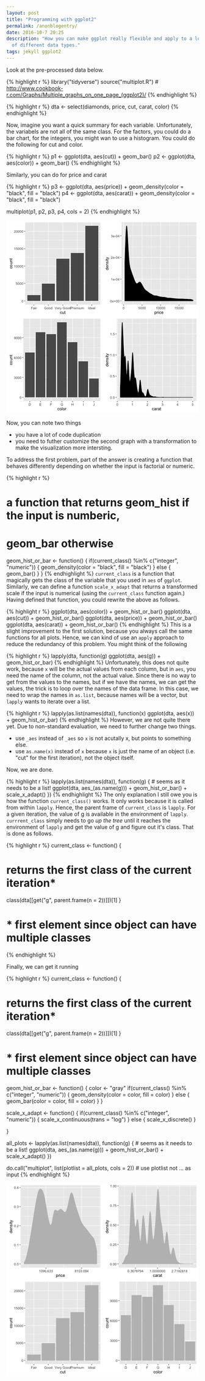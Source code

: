 ```yaml
---
layout: post
title: "Programming with ggplot2"
permalink: /anonblogentry/
date: 2016-10-7 20:25
description: "How you can make ggplot really flexible and apply to a lot 
  of different data types."
tags: jekyll ggplot2
---
```

Look at the pre-processed data below.

{% highlight r %}
library("tidyverse")
source("multiplot.R") # http://www.cookbook-r.com/Graphs/Multiple_graphs_on_one_page_(ggplot2)/
{% endhighlight %}


{% highlight r %}
dta <- select(diamonds, price, cut, carat, color)
{% endhighlight %}

Now, imagine you want a quick summary for each variable. Unfortunately, the 
variabels are not all of the same class.
For the factors, you could do a bar chart, for the integers, you might wan to
use a histogram. You could do the following for cut and color.

{% highlight r %}
p1 <- ggplot(dta, aes(cut)) + geom_bar()
p2 <- ggplot(dta, aes(color)) + geom_bar()
{% endhighlight %}

Similarly, you can do for price and carat

{% highlight r %}
p3 <- ggplot(dta, aes(price)) + geom_density(color = "black", fill = "black")
p4 <- ggplot(dta, aes(carat)) + geom_density(color = "black", fill = "black")

multiplot(p1, p2, p3, p4, cols = 2)
{% endhighlight %}

![plot of chunk unnamed-chunk-4](/figure/source/2016-10-07-ggplo2/unnamed-chunk-4-1.png)

Now, you can note two things

* you have a lot of code duplication
* you need to futher customize the second graph with a transformation to
  make the visualization more intersting.
  
To address the first problem, part of the answer is creating a function that
behaves differently depending on whether the input is factorial or numeric.

{% highlight r %}
# a function that returns geom_hist if the input is numberic, 
# geom_bar otherwise
geom_hist_or_bar <- function() {
  if(current_class() %in% c("integer", "numeric")) {
  geom_density(color = "black", fill = "black")
  } else {
  geom_bar()
  }
}
{% endhighlight %}
`current_class` is a function that magically gets the class of the variable
that you used in `aes` of `ggplot`. 
Similarly, we can define a function `scale_x_adapt` that returns a transformed
scale if the input is numerical (using the `current_class` function again.)
Having defined that function, you could 
rewrite the above as follows.

{% highlight r %}
ggplot(dta, aes(color)) + geom_hist_or_bar()
ggplot(dta, aes(cut))   + geom_hist_or_bar()
ggplot(dta, aes(price))  + geom_hist_or_bar()
ggplot(dta, aes(carat))   + geom_hist_or_bar()
{% endhighlight %}
This is a slight improvement to the first solution, because you always call the
same functions for all plots. Hence, we can kind of use an `apply` approach to 
reduce the redundancy of this problem. You might think of the following

{% highlight r %}
lapply(dta, function(g) ggplot(dta, aes(g)) + geom_hist_or_bar)
{% endhighlight %}
Unfortunately, this does not quite work, because `x` will be the actual 
values from each column, but in `aes`, you need the name of the column, not the 
actual value. Since there is no way to get from the values to the names, but 
if we have the names, we can get the values, the trick is to loop over the names
of the data frame. In this case, we need to wrap the names in `as.list`, because
names will be a vector, but `lapply` wants to iterate over a list.

{% highlight r %}
lapply(as.list(names(dta)), function(x) ggplot(dta, aes(x)) + geom_hist_or_bar)
{% endhighlight %}
However, we are not quite there yet. Due to non-standard evaluation, we need to 
further change two things.

* use `_aes` instead of `_aes` so `x` is not acutally x, but points to something
  else.
* use `as.name(x)` instead of `x` because `x` is just the name of an object (i.e. 
  "cut" for the first iteration), not the object itself. 
  
Now, we are done.

{% highlight r %}
lapply(as.list(names(dta)), function(g) { # seems as it needs to be a list!
  ggplot(dta, aes_(as.name(g))) + 
    geom_hist_or_bar() +
    scale_x_adapt()
})
{% endhighlight %}
The only explanation I still owe you is how the function `current_class()` works.
It only works because it is called from within `lapply`. 
Hence, the parent frame of `current_class` is `lapply`. For a given iteration, 
the value of g is available in the environment of `lapply`. `currrent_class` 
simply needs to go *up the tree* until it reaches the environment of `lapply` 
and get the value of g and figure out it's class. That is done as follows.

{% highlight r %}
current_class <- function() {
  # returns the first class of the current iteration*
  class(dta[[get("g", parent.frame(n = 2))]])[1]
}
# * first element since object can have multiple classes
{% endhighlight %}

Finally, we can get it running

{% highlight r %}
current_class <- function() {
  # returns the first class of the current iteration*
  class(dta[[get("g", parent.frame(n = 2))]])[1]
}
# * first element since object can have multiple classes

geom_hist_or_bar <- function() {
  color <- "gray"
  if(current_class() %in% c("integer", "numeric")) {
  geom_density(color = color, fill = color)
  } else {
  geom_bar(color = color, fill = color)
  }
}

scale_x_adapt <- function() {
  if(current_class() %in% c("integer", "numeric")) {
    scale_x_continuous(trans = "log") 
  } else {
    scale_x_discrete()
  }
  
}

all_plots <- lapply(as.list(names(dta)), function(g) { # seems as it needs to be a list!
  ggplot(dta, aes_(as.name(g))) + 
    geom_hist_or_bar() +
    scale_x_adapt()
})

do.call("multiplot", list(plotlist = all_plots, cols = 2)) # use plotlist not ... as input
{% endhighlight %}

![plot of chunk unnamed-chunk-11](/figure/source/2016-10-07-ggplo2/unnamed-chunk-11-1.png)

